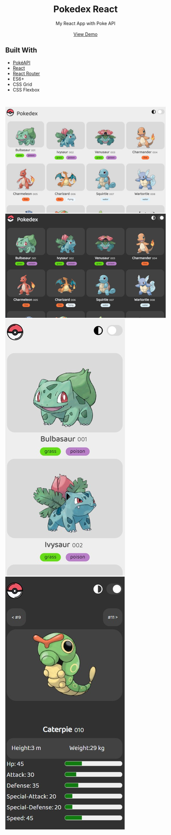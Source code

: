 

<br />
<p align="center">

  <h1 align="center">
Pokedex React
  </h1>


  <p align="center">
  My React App with Poke API
    <br />
    <br />
    <a href="https://fallenod.github.io/Pokedex/">View Demo</a>
  </p>
</p>

## Built With

- [PokéAPI](https://pokeapi.co/)
- [React](https://reactjs.org/)
- [React Router](https://github.com/remix-run/react-router)
- ES6+
- CSS Grid
- CSS Flexbox

<br/>


  ![Screenshot](https://raw.githubusercontent.com/Fallenod/Pokedex/main/screenshots/s1.jpg)
  ![Screenshot](https://raw.githubusercontent.com/Fallenod/Pokedex/main/screenshots/s2.jpg)
  ![Screenshot](https://raw.githubusercontent.com/Fallenod/Pokedex/main/screenshots/s4.jpg)
  ![Screenshot](https://raw.githubusercontent.com/Fallenod/Pokedex/main/screenshots/s5.jpg)


